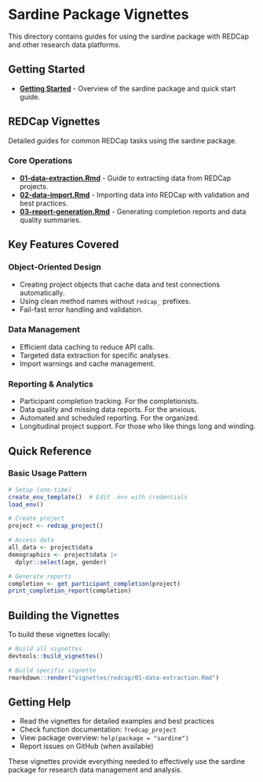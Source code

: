 
# Sardine Package Vignettes

This directory contains guides for using the sardine package with REDCap and other research data platforms.


## Getting Started

- **[Getting Started](getting-started.html)** - Overview of the sardine package and quick start guide.


## REDCap Vignettes

Detailed guides for common REDCap tasks using the sardine package.


### Core Operations

- **[01-data-extraction.Rmd](redcap/01-data-extraction.html)** - Guide to extracting data from REDCap projects.
- **[02-data-import.Rmd](redcap/02-data-import.html)** - Importing data into REDCap with validation and best practices.
- **[03-report-generation.Rmd](redcap/03-report-generation.html)** - Generating completion reports and data quality summaries.


## Key Features Covered


### Object-Oriented Design

- Creating project objects that cache data and test connections automatically.
- Using clean method names without `redcap_` prefixes.
- Fail-fast error handling and validation.


### Data Management

- Efficient data caching to reduce API calls.
- Targeted data extraction for specific analyses.
- Import warnings and cache management.


### Reporting & Analytics

- Participant completion tracking. For the completionists.
- Data quality and missing data reports. For the anxious.
- Automated and scheduled reporting. For the organized.
- Longitudinal project support. For those who like things long and winding.

## Quick Reference

### Basic Usage Pattern

```r
# Setup (one-time)
create_env_template()  # Edit .env with credentials
load_env()

# Create project
project <- redcap_project()

# Access data
all_data <- project$data
demographics <- project$data |>
  dplyr::select(age, gender)

# Generate reports
completion <- get_participant_completion(project)
print_completion_report(completion)
```

## Building the Vignettes

To build these vignettes locally:

```r
# Build all vignettes
devtools::build_vignettes()

# Build specific vignette
rmarkdown::render("vignettes/redcap/01-data-extraction.Rmd")
```

## Getting Help

- Read the vignettes for detailed examples and best practices
- Check function documentation: `?redcap_project`
- View package overview: `help(package = "sardine")`
- Report issues on GitHub (when available)

These vignettes provide everything needed to effectively use the sardine package for research data management and analysis.
